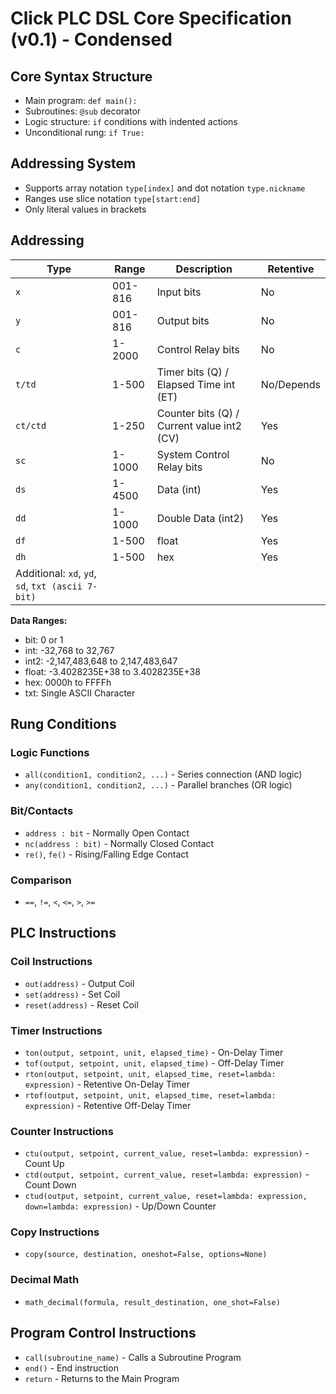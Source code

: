 # Click PLC DSL Core Specification (v0.1) - Condensed

## Core Syntax Structure
- Main program: `def main():`
- Subroutines: `@sub` decorator
- Logic structure: `if` conditions with indented actions
- Unconditional rung: `if True:`

## Addressing System
- Supports array notation `type[index]` and dot notation `type.nickname`
- Ranges use slice notation `type[start:end]`
- Only literal values in brackets

## Addressing
| Type | Range | Description | Retentive |
|------|-------|-------------|-----------|
| `x` | 001-816 | Input bits | No |
| `y` | 001-816 | Output bits | No |
| `c` | 1-2000 | Control Relay bits | No |
| `t/td` | 1-500 | Timer bits (Q) / Elapsed Time int (ET) | No/Depends |
| `ct/ctd` | 1-250 | Counter bits (Q) / Current value int2 (CV) | Yes |
| `sc` | 1-1000 | System Control Relay bits | No |
| `ds` | 1-4500 | Data (int) | Yes |
| `dd` | 1-1000 | Double Data (int2) | Yes |
| `df` | 1-500 | float | Yes |
| `dh` | 1-500 | hex | Yes |
| Additional: `xd`, `yd`, `sd`, `txt (ascii 7-bit)` |

**Data Ranges:**
- bit: 0 or 1
- int: -32,768 to 32,767
- int2: -2,147,483,648 to 2,147,483,647
- float: -3.4028235E+38 to 3.4028235E+38
- hex: 0000h to FFFFh
- txt: Single ASCII Character

## Rung Conditions

### Logic Functions
- `all(condition1, condition2, ...)` - Series connection (AND logic)
- `any(condition1, condition2, ...)` - Parallel branches (OR logic)

### Bit/Contacts
- `address : bit` - Normally Open Contact
- `nc(address : bit)` - Normally Closed Contact
- `re()`, `fe()` - Rising/Falling Edge Contact

### Comparison
- `==`, `!=`, `<`, `<=`, `>`, `>=`

## PLC Instructions

### Coil Instructions
- `out(address)` - Output Coil
- `set(address)` - Set Coil
- `reset(address)` - Reset Coil

### Timer Instructions
- `ton(output, setpoint, unit, elapsed_time)` - On-Delay Timer
- `tof(output, setpoint, unit, elapsed_time)` - Off-Delay Timer
- `rton(output, setpoint, unit, elapsed_time, reset=lambda: expression)` - Retentive On-Delay Timer
- `rtof(output, setpoint, unit, elapsed_time, reset=lambda: expression)` - Retentive Off-Delay Timer

### Counter Instructions
- `ctu(output, setpoint, current_value, reset=lambda: expression)` - Count Up
- `ctd(output, setpoint, current_value, reset=lambda: expression)` - Count Down
- `ctud(output, setpoint, current_value, reset=lambda: expression, down=lambda: expression)` - Up/Down Counter

### Copy Instructions
- `copy(source, destination, oneshot=False, options=None)`

### Decimal Math
- `math_decimal(formula, result_destination, one_shot=False)`

## Program Control Instructions
- `call(subroutine_name)` - Calls a Subroutine Program
- `end()` - End instruction
- `return` - Returns to the Main Program